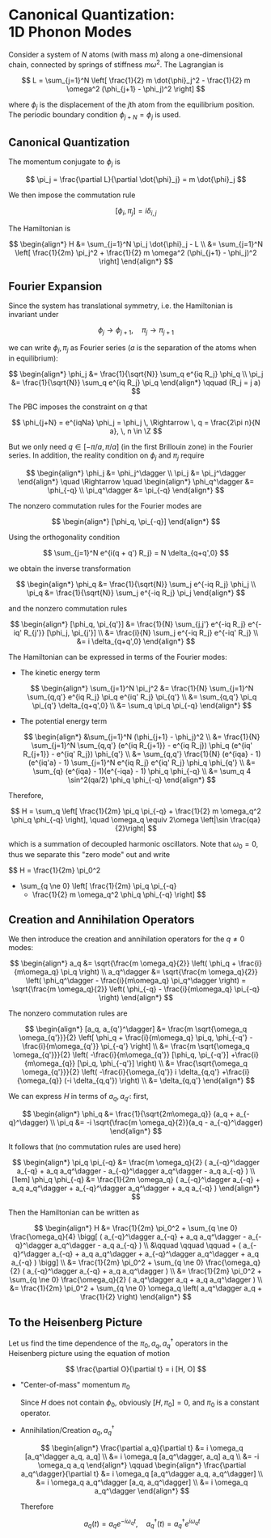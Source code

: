 # Canonical Quantization: <br>1D Phonon Modes

Consider a system of $N$ atoms (with mass $m$) along a one-dimensional chain, connected by springs of stiffness $m \omega^2$. The Lagrangian is 

$$
L = \sum_{j=1}^N \left[
    \frac{1}{2} m \dot{\phi}_j^2 
    - \frac{1}{2} m \omega^2 (\phi_{j+1} - \phi_j)^2
\right]
$$

where $\phi_j$ is the displacement of the $j$th atom from the equilibrium position. The periodic boundary condition $\phi_{j+N} = \phi_j$ is used. 

## Canonical Quantization

The momentum conjugate to $\phi_j$ is

$$
\pi_j = \frac{\partial L}{\partial \dot{\phi}_j}
= m \dot{\phi}_j
$$

We then impose the commutation rule

$$
[\phi_i, \pi_j] = i \delta_{i,j}
$$

The Hamiltonian is

$$
\begin{align*}
    H &= \sum_{j=1}^N \pi_j \dot{\phi}_j - L
    \\
    &= \sum_{j=1}^N \left[
        \frac{1}{2m} \pi_j^2
        + \frac{1}{2} m \omega^2 (\phi_{j+1} - \phi_j)^2
    \right]
\end{align*}
$$

## Fourier Expansion

Since the system has translational symmetry, i.e. the Hamiltonian is invariant under

$$
\phi_j \to \phi_{j+1}, \quad
\pi_j \to \pi_{j+1}
$$

we can write $\phi_j, \pi_j$ as Fourier series ($a$ is the separation of the atoms when in equilibrium):

$$
\begin{align*}
    \phi_j &= \frac{1}{\sqrt{N}} 
    \sum_q e^{iq R_j} \phi_q
    \\
    \pi_j &= \frac{1}{\sqrt{N}} 
    \sum_q e^{iq R_j} \pi_q
\end{align*} \qquad
(R_j = j a)
$$

The PBC imposes the constraint on $q$ that

$$
\phi_{j+N} = e^{iqNa} \phi_j = \phi_j
\, \Rightarrow \,
q = \frac{2\pi n}{N a}, \,
n \in \Z
$$

But we only need $q \in [-\pi/a, \pi/a]$ (in the first Brillouin zone) in the Fourier series. In addition, the reality condition on $\phi_j$ and $\pi_j$ require

$$
\begin{align*}
    \phi_j &= \phi_j^\dagger \\
    \pi_j &= \pi_j^\dagger
\end{align*} \quad \Rightarrow \quad
\begin{align*}
    \phi_q^\dagger &= \phi_{-q} \\
    \pi_q^\dagger &= \pi_{-q}
\end{align*}
$$

The nonzero commutation rules for the Fourier modes are

$$
\begin{align*}
    [\phi_q, \pi_{-q}]
\end{align*}
$$

Using the orthogonality condition

$$
\sum_{j=1}^N e^{i(q + q') R_j} = N \delta_{q+q',0}
$$

we obtain the inverse transformation

$$
\begin{align*}
    \phi_q &= \frac{1}{\sqrt{N}} 
    \sum_j e^{-iq R_j} \phi_j
    \\
    \pi_q &= \frac{1}{\sqrt{N}} 
    \sum_j e^{-iq R_j} \pi_j
\end{align*}
$$

and the nonzero commutation rules 

$$
\begin{align*}
    [\phi_q, \pi_{q'}]
    &= \frac{1}{N} \sum_{j,j'} 
    e^{-iq R_j} e^{-iq' R_{j'}} [\phi_j, \pi_{j'}]
    \\
    &= \frac{i}{N} \sum_j e^{-iq R_j} e^{-iq' R_j}
    \\
    &= i \delta_{q+q',0}
\end{align*}
$$

The Hamiltonian can be expressed in terms of the Fourier modes:

- The kinetic energy term

    $$
    \begin{align*}
        \sum_{j=1}^N \pi_j^2
        &= \frac{1}{N} \sum_{j=1}^N 
        \sum_{q,q'} e^{iq R_j} \pi_q
        e^{iq' R_j} \pi_{q'}
        \\
        &= \sum_{q,q'} \pi_q \pi_{q'} \delta_{q+q',0}
        \\
        &= \sum_q \pi_q \pi_{-q}
    \end{align*}
    $$

- The potential energy term

    $$
    \begin{align*}
        &\sum_{j=1}^N (\phi_{j+1} - \phi_j)^2
        \\
        &= \frac{1}{N} \sum_{j=1}^N 
        \sum_{q,q'} (e^{iq R_{j+1}} - e^{iq R_j}) \phi_q
        (e^{iq' R_{j+1}} - e^{iq' R_j}) \phi_{q'}
        \\
        &= \sum_{q,q'} \frac{1}{N} 
        (e^{iqa} - 1) (e^{iq'a} - 1)
        \sum_{j=1}^N e^{iq R_j} e^{iq' R_j} \phi_q \phi_{q'}
        \\
        &= \sum_{q} (e^{iqa} - 1)(e^{-iqa} - 1)
        \phi_q \phi_{-q}
        \\
        &= \sum_q 4 \sin^2(qa/2) \phi_q \phi_{-q}
    \end{align*}
    $$

Therefore, 

$$
H = \sum_q \left[
    \frac{1}{2m} \pi_q \pi_{-q}
    + \frac{1}{2} m \omega_q^2 \phi_q \phi_{-q}
\right], \quad
\omega_q \equiv 2\omega \left|\sin \frac{qa}{2}\right|
$$

which is a summation of decoupled harmonic oscillators. Note that $\omega_0 = 0$, thus we separate this "zero mode" out and write

$$
H = \frac{1}{2m} \pi_0^2
+ \sum_{q \ne 0} \left[
    \frac{1}{2m} \pi_q \pi_{-q}
    + \frac{1}{2} m \omega_q^2 \phi_q \phi_{-q}
\right]
$$

## Creation and Annihilation Operators

We then introduce the creation and annihilation operators for the $q \ne 0$ modes:

$$
\begin{align*}
    a_q &= \sqrt{\frac{m \omega_q}{2}}
    \left( \phi_q + \frac{i}{m\omega_q} \pi_q \right)
    \\
    a_q^\dagger &= \sqrt{\frac{m \omega_q}{2}}
    \left( \phi_q^\dagger - \frac{i}{m\omega_q} \pi_q^\dagger \right)
    = \sqrt{\frac{m \omega_q}{2}}
    \left( \phi_{-q} - \frac{i}{m\omega_q} \pi_{-q} \right)
\end{align*}
$$

The nonzero commutation rules are

$$
\begin{align*}
    [a_q, a_{q'}^\dagger]
    &= \frac{m \sqrt{\omega_q \omega_{q'}}}{2}
    \left[
        \phi_q + \frac{i}{m\omega_q} \pi_q,
        \phi_{-q'} - \frac{i}{m\omega_{q'}} \pi_{-q'}
    \right]
    \\
    &= \frac{m \sqrt{\omega_q \omega_{q'}}}{2}
    \left(
        -\frac{i}{m\omega_{q'}} [\phi_q, \pi_{-q'}]
        +\frac{i}{m\omega_{q}} [\pi_q, \phi_{-q'}]
    \right)
    \\
    &= \frac{\sqrt{\omega_q \omega_{q'}}}{2}
    \left(
        -\frac{i}{\omega_{q'}} i \delta_{q,q'}
        +\frac{i}{\omega_{q}} (-i \delta_{q,q'})
    \right)
    \\
    &= \delta_{q,q'}
\end{align*}
$$

We can express $H$ in terms of $a_q, a_{q'}$: first, 

$$
\begin{align*}
    \phi_q &= \frac{1}{\sqrt{2m\omega_q}} (a_q + a_{-q}^\dagger)
    \\
    \pi_q &= -i \sqrt{\frac{m \omega_q}{2}}(a_q - a_{-q}^\dagger)
\end{align*}
$$

It follows that (no commutation rules are used here)

$$
\begin{align*}
    \pi_q \pi_{-q}
    &= \frac{m \omega_q}{2} (
        a_{-q}^\dagger a_{-q}
        + a_q a_q^\dagger
        - a_{-q}^\dagger a_q^\dagger
        - a_q a_{-q}
    )
    \\[1em]
    \phi_q \phi_{-q} 
    &= \frac{1}{2m \omega_q} (
        a_{-q}^\dagger a_{-q}
        + a_q a_q^\dagger
        + a_{-q}^\dagger a_q^\dagger
        + a_q a_{-q}
    )
\end{align*}
$$

Then the Hamiltonian can be written as

$$
\begin{align*}
    H &= \frac{1}{2m} \pi_0^2 + \sum_{q \ne 0} 
    \frac{\omega_q}{4} \bigg[
        (
            a_{-q}^\dagger a_{-q}
            + a_q a_q^\dagger
            - a_{-q}^\dagger a_q^\dagger
            - a_q a_{-q}
        )
        \\ &\qquad \qquad \qquad + (
            a_{-q}^\dagger a_{-q}
            + a_q a_q^\dagger
            + a_{-q}^\dagger a_q^\dagger
            + a_q a_{-q}
        )
    \bigg]
    \\
    &= \frac{1}{2m} \pi_0^2 + \sum_{q \ne 0} 
    \frac{\omega_q}{2} (
        a_{-q}^\dagger a_{-q}
        + a_q a_q^\dagger
    )
    \\
    &= \frac{1}{2m} \pi_0^2 + \sum_{q \ne 0} 
    \frac{\omega_q}{2} (
        a_q^\dagger a_q
        + a_q a_q^\dagger
    )
    \\
    &= \frac{1}{2m} \pi_0^2 + \sum_{q \ne 0} 
    \omega_q \left(
        a_q^\dagger a_q
        + \frac{1}{2}
    \right)
\end{align*}
$$

## To the Heisenberg Picture

Let us find the time dependence of the $\pi_0, a_q, a^\dagger_q$ operators in the Heisenberg picture using the equation of motion

$$
\frac{\partial O}{\partial t} = i [H, O]
$$

- "Center-of-mass" momentum $\pi_0$

    Since $H$ does not contain $\phi_0$, obviously $[H, \pi_0] = 0$, and $\pi_0$ is a constant operator.

- Annihilation/Creation $a_q, a_q^\dagger$
    
    $$
    \begin{align*}
        \frac{\partial a_q}{\partial t}
        &= i \omega_q [a_q^\dagger a_q, a_q]
        \\
        &= i \omega_q [a_q^\dagger, a_q] a_q
        \\
        &= -i \omega_q a_q
    \end{align*} \qquad
    \begin{align*}
        \frac{\partial a_q^\dagger}{\partial t}
        &= i \omega_q [a_q^\dagger a_q, a_q^\dagger]
        \\
        &= i \omega_q a_q^\dagger [a_q, a_q^\dagger]
        \\
        &= i \omega_q a_q^\dagger
    \end{align*}
    $$

    Therefore

    $$
    a_q(t) = a_q e^{-i\omega_q t}, \quad
    a_q^\dagger(t) = a_q^\dagger e^{i\omega_q t}
    $$
